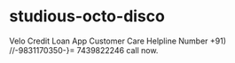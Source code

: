 # studious-octo-disco
Velo Credit Loan App Customer Care Helpline Number +91) //-9831170350-}= 7439822246 call now.
